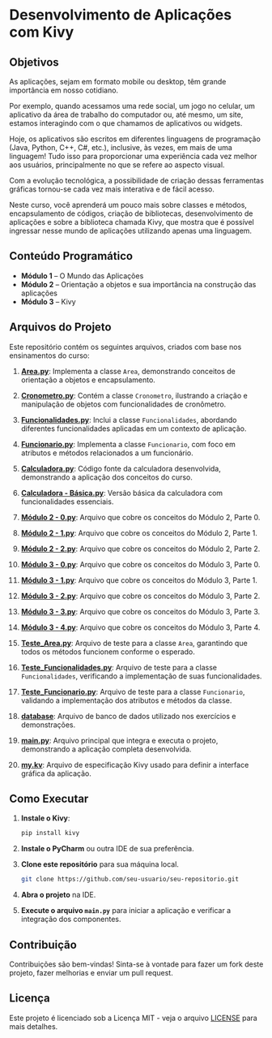 # Desenvolvimento de Aplicações com Kivy

## Objetivos

As aplicações, sejam em formato mobile ou desktop, têm grande importância em nosso cotidiano.

Por exemplo, quando acessamos uma rede social, um jogo no celular, um aplicativo da área de trabalho do computador ou, até mesmo, um site, estamos interagindo com o que chamamos de aplicativos ou widgets.

Hoje, os aplicativos são escritos em diferentes linguagens de programação (Java, Python, C++, C#, etc.), inclusive, às vezes, em mais de uma linguagem! Tudo isso para proporcionar uma experiência cada vez melhor aos usuários, principalmente no que se refere ao aspecto visual.

Com a evolução tecnológica, a possibilidade de criação dessas ferramentas gráficas tornou-se cada vez mais interativa e de fácil acesso.

Neste curso, você aprenderá um pouco mais sobre classes e métodos, encapsulamento de códigos, criação de bibliotecas, desenvolvimento de aplicações e sobre a biblioteca chamada Kivy, que mostra que é possível ingressar nesse mundo de aplicações utilizando apenas uma linguagem.

## Conteúdo Programático

- **Módulo 1** – O Mundo das Aplicações
- **Módulo 2** – Orientação a objetos e sua importância na construção das aplicações
- **Módulo 3** – Kivy

## Arquivos do Projeto

Este repositório contém os seguintes arquivos, criados com base nos ensinamentos do curso:

1. [**Area.py**](./Area.py): Implementa a classe `Area`, demonstrando conceitos de orientação a objetos e encapsulamento.

2. [**Cronometro.py**](./Cronometro.py): Contém a classe `Cronometro`, ilustrando a criação e manipulação de objetos com funcionalidades de cronômetro.

3. [**Funcionalidades.py**](./Funcionalidades.py): Inclui a classe `Funcionalidades`, abordando diferentes funcionalidades aplicadas em um contexto de aplicação.

4. [**Funcionario.py**](./Funcionario.py): Implementa a classe `Funcionario`, com foco em atributos e métodos relacionados a um funcionário.

5. [**Calculadora.py**](./Calculadora.py): Código fonte da calculadora desenvolvida, demonstrando a aplicação dos conceitos do curso.

6. [**Calculadora - Básica.py**](./Calculadora%20-%20B%C3%A1sica.py): Versão básica da calculadora com funcionalidades essenciais.

7. [**Módulo 2 - 0.py**](./Módulo%202%20-%200.py): Arquivo que cobre os conceitos do Módulo 2, Parte 0.

8. [**Módulo 2 - 1.py**](./Módulo%202%20-%201.py): Arquivo que cobre os conceitos do Módulo 2, Parte 1.

9. [**Módulo 2 - 2.py**](./Módulo%202%20-%202.py): Arquivo que cobre os conceitos do Módulo 2, Parte 2.

10. [**Módulo 3 - 0.py**](./Módulo%203%20-%200.py): Arquivo que cobre os conceitos do Módulo 3, Parte 0.

11. [**Módulo 3 - 1.py**](./Módulo%203%20-%201.py): Arquivo que cobre os conceitos do Módulo 3, Parte 1.

12. [**Módulo 3 - 2.py**](./Módulo%203%20-%202.py): Arquivo que cobre os conceitos do Módulo 3, Parte 2.

13. [**Módulo 3 - 3.py**](./Módulo%203%20-%203.py): Arquivo que cobre os conceitos do Módulo 3, Parte 3.

14. [**Módulo 3 - 4.py**](./Módulo%203%20-%204.py): Arquivo que cobre os conceitos do Módulo 3, Parte 4.

15. [**Teste_Area.py**](./Teste_Area.py): Arquivo de teste para a classe `Area`, garantindo que todos os métodos funcionem conforme o esperado.

16. [**Teste_Funcionalidades.py**](./Teste_Funcionalidades.py): Arquivo de teste para a classe `Funcionalidades`, verificando a implementação de suas funcionalidades.

17. [**Teste_Funcionario.py**](./Teste_Funcionario.py): Arquivo de teste para a classe `Funcionario`, validando a implementação dos atributos e métodos da classe.

18. [**database**](./database): Arquivo de banco de dados utilizado nos exercícios e demonstrações.

19. [**main.py**](./main.py): Arquivo principal que integra e executa o projeto, demonstrando a aplicação completa desenvolvida.

20. [**my.kv**](./my.kv): Arquivo de especificação Kivy usado para definir a interface gráfica da aplicação.

## Como Executar

1. **Instale o Kivy**:
   ```bash
   pip install kivy
   ```

2. **Instale o PyCharm** ou outra IDE de sua preferência.
3. **Clone este repositório** para sua máquina local.
   ```bash
   git clone https://github.com/seu-usuario/seu-repositorio.git
   ```
4. **Abra o projeto** na IDE.
5. **Execute o arquivo `main.py`** para iniciar a aplicação e verificar a integração dos componentes.

## Contribuição

Contribuições são bem-vindas! Sinta-se à vontade para fazer um fork deste projeto, fazer melhorias e enviar um pull request.

## Licença

Este projeto é licenciado sob a Licença MIT - veja o arquivo [LICENSE](LICENSE) para mais detalhes.
